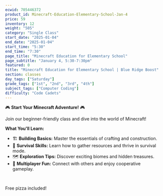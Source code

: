 ```yaml
---
ecwid: 705446372
product_id: Minecraft-Education-Elementary-School-Jan-4
price: 59
inventory: 12
weight: "505"
category: "Single Class"
start_date: "2025-01-04"
end_date: "2025-01-04"
start_time: "5:30"
end_time: "7:30"
page_title: "Minecraft Education for Elementary School"
page_subtitle: "January 4, 5:30-7:30pm"
featured: 0
title: "Minecraft Education for Elementary School | Blue Ridge Boost"
section: classes
day_tags: ["Saturday"]
grade_tags: ["1st", "2nd", "3rd", "4th"]
subject_tags: ["Computer Coding"]
difficulty: "Code Cadets"
---
```

<p>🎮 <strong>Start Your Minecraft Adventure!</strong> 🎮</p><p>Join our beginner-friendly class and dive into the world of Minecraft!</p><p><strong>What You'll Learn:</strong></p><ul> <li>🏗️ <strong>Building Basics:</strong> Master the essentials of crafting and construction.</li> <li>🌿 <strong>Survival Skills:</strong> Learn how to gather resources and thrive in survival mode.</li> <li>🗺️ <strong>Exploration Tips:</strong> Discover exciting biomes and hidden treasures.</li> <li>👥 <strong>Multiplayer Fun:</strong> Connect with others and enjoy cooperative gameplay.</li></ul><p><br></p><p>Free pizza included!</p>
